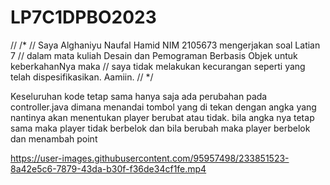 # LP7C1DPBO2023

// /* // Saya Alghaniyu Naufal Hamid NIM 2105673 mengerjakan soal Latian 7 
// dalam mata kuliah Desain dan Pemograman Berbasis Objek untuk keberkahanNya maka 
// saya tidak melakukan kecurangan seperti yang telah dispesifikasikan. Aamiin. // */


Keseluruhan kode tetap sama hanya saja ada perubahan pada controller.java dimana menandai tombol yang di tekan
dengan angka yang nantinya akan menentukan player berubat atau tidak.
bila angka nya tetap sama maka player tidak berbelok dan bila berubah maka player berbelok dan menambah point

https://user-images.githubusercontent.com/95957498/233851523-8a42e5c6-7879-43da-b30f-f36de34cf1fe.mp4

